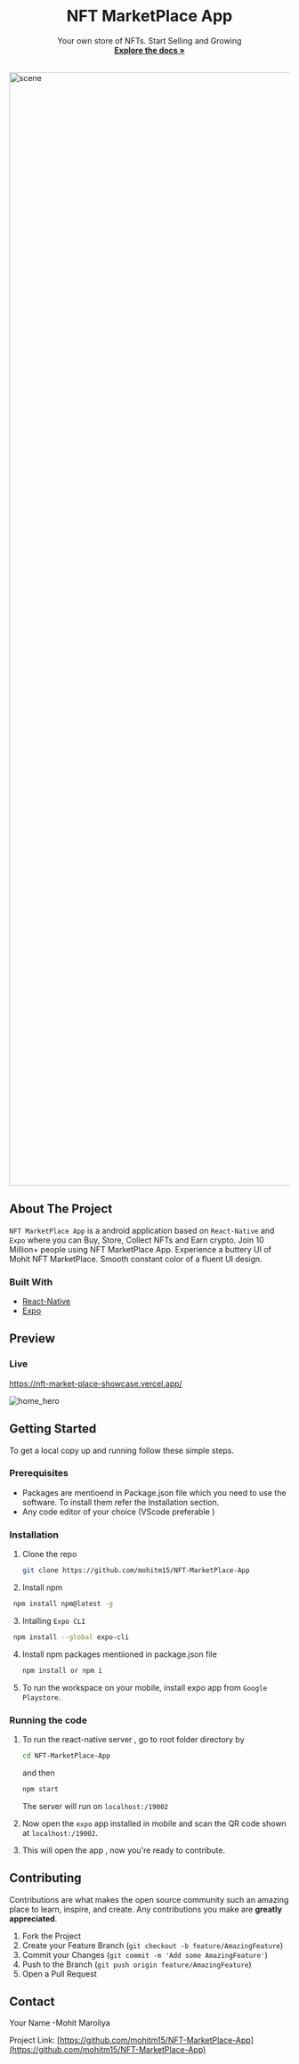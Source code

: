 <!-- PROJECT LOGO -->
<br />
<p align="center">

  <h1 align="center">NFT MarketPlace App</h1>

  <p align="center">
    Your own store of NFTs. Start Selling and Growing
    <br />
    <a href="https://github.com/mohitm15/NFT-MarketPlace-App"><strong>Explore the docs »</strong></a>
    <br />
    <br />
  </p>
</p>

<img width="2000" alt="scene" src="https://user-images.githubusercontent.com/35539313/176999378-5effdb6c-d639-43bb-8ecb-a7b1ce85c8cb.png">

<!-- ABOUT THE PROJECT -->

## About The Project

`NFT MarketPlace App` is a android application based on `React-Native` and `Expo` where you can Buy, Store, Collect NFTs and Earn crypto. Join 10 Million+ people using NFT MarketPlace App. Experience a buttery UI of Mohit NFT MarketPlace. Smooth constant color of a fluent UI design.

### Built With

- [React-Native](https://reactnative.dev/)
- [Expo](https://expo.dev/)

## Preview

### Live

https://nft-market-place-showcase.vercel.app/

![home_hero](https://user-images.githubusercontent.com/35539313/176999510-0946c94e-89c1-4dab-ad27-583180ba9347.png)

<!-- GETTING STARTED -->

## Getting Started

To get a local copy up and running follow these simple steps.

### Prerequisites

- Packages are mentioend in Package.json file which you need to use the software. To install them refer the Installation section.
- Any code editor of your choice (VScode preferable )

### Installation

1. Clone the repo
   ```sh
   git clone https://github.com/mohitm15/NFT-MarketPlace-App
   ```
2. Install npm

```sh
 npm install npm@latest -g
```

3. Intalling `Expo CLI`

```sh
 npm install --global expo-cli
```

4. Install npm packages mentiioned in package.json file
   ```sh
   npm install or npm i
   ```
5. To run the workspace on your mobile, install expo app from `Google Playstore`.

### Running the code

1. To run the react-native server , go to root folder directory by

   ```sh
   cd NFT-MarketPlace-App
   ```

   and then

   ```sh
   npm start
   ```

   The server will run on `localhost:/19002`

2. Now open the `expo` app installed in mobile and scan the QR code shown at `localhost:/19002`.
3. This will open the app , now you're ready to contribute.

<!-- CONTRIBUTING -->

## Contributing

Contributions are what makes the open source community such an amazing place to learn, inspire, and create. Any contributions you make are **greatly appreciated**.

1. Fork the Project
2. Create your Feature Branch (`git checkout -b feature/AmazingFeature`)
3. Commit your Changes (`git commit -m 'Add some AmazingFeature'`)
4. Push to the Branch (`git push origin feature/AmazingFeature`)
5. Open a Pull Request

<!-- CONTACT -->

## Contact

Your Name -Mohit Maroliya

Project Link: [https://github.com/mohitm15/NFT-MarketPlace-App](https://github.com/mohitm15/NFT-MarketPlace-App)
